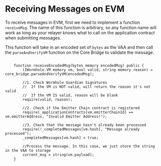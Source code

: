 # Receiving Messages on EVM

To receive messages in EVM, first we need to implement a function `receiveMsg`. The name of this function is arbitrary, so any function name will work as long as your relayer knows what to call on the application contract when submitting messages. 

This function will take in an encoded set of `bytes` as the VAA and then call the `parseAndVerifyVM` function on the Core Bridge to validate the message.

```solidity

    function receiveEncodedMsg(bytes memory encodedMsg) public {
        (IWormhole.VM memory vm, bool valid, string memory reason) = core_bridge.parseAndVerifyVM(encodedMsg);
        
        //1. Check Wormhole Guardian Signatures
        //  If the VM is NOT valid, will return the reason it's not valid
        //  If the VM IS valid, reason will be blank
        require(valid, reason);

        //2. Check if the Emitter Chain contract is registered
        require(_applicationContracts[vm.emitterChainId] == vm.emitterAddress, "Invalid Emitter Address!");
    
        //3. Check that the message hasn't already been processed
        require(!_completedMessages[vm.hash], "Message already processed");
        _completedMessages[vm.hash] = true;

        //Process the message. In this case, we just store the string in the VAA to storage
        current_msg = string(vm.payload);
    }

```

